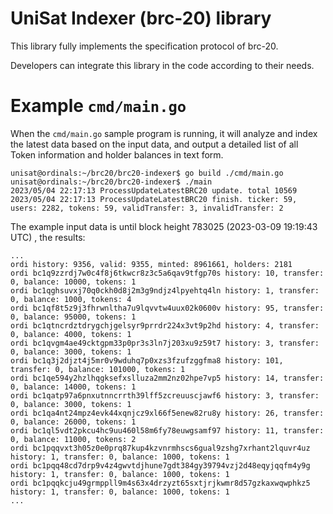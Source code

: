 # UniSat Indexer (brc-20) library


This library fully implements the specification protocol of brc-20.

Developers can integrate this library in the code according to their needs.


# Example `cmd/main.go`

When the `cmd/main.go` sample program is running, it will analyze and index the latest data based on the input data, and output a detailed list of all Token information and holder balances in text form.

	unisat@ordinals:~/brc20/brc20-indexer$ go build ./cmd/main.go
	unisat@ordinals:~/brc20/brc20-indexer$ ./main
	2023/05/04 22:17:13 ProcessUpdateLatestBRC20 update. total 10569
	2023/05/04 22:17:13 ProcessUpdateLatestBRC20 finish. ticker: 59, users: 2282, tokens: 59, validTransfer: 3, invalidTransfer: 2

The example input data is until block height 783025 (2023-03-09 19:19:43 UTC) , the results:

	...
	ordi history: 9356, valid: 9355, minted: 8961661, holders: 2181
	ordi bc1q9zzrdj7w0c4f8j6tkwcr8z3c5a6qav9tfgp70s history: 10, transfer: 0, balance: 10000, tokens: 1
	ordi bc1qghsuvxj70q0ckh0d8j2m3g9ndjz4lpyehtq4ln history: 1, transfer: 0, balance: 1000, tokens: 4
	ordi bc1qf8t5z9j3fhrwnltha7u9lqvvtw4uux02k0600v history: 95, transfer: 0, balance: 95000, tokens: 1
	ordi bc1qtncrdztdrygchjgelsyr9prrdr224x3vt9p2hd history: 4, transfer: 0, balance: 4000, tokens: 1
	ordi bc1qvgm4ae49cktgpm33p0pr3s3ln7j203xu9z59t7 history: 3, transfer: 0, balance: 3000, tokens: 1
	ordi bc1q3j2djzt4j5mr0v9wduhq7p0xzs3fzufzggfma8 history: 101, transfer: 0, balance: 101000, tokens: 1
	ordi bc1qe594y2hzlhqgksefxslluza2mm2nz02hpe7vp5 history: 14, transfer: 0, balance: 14000, tokens: 1
	ordi bc1qatp97a6pnxutnncrrth39lff5zcreuuscjawf6 history: 3, transfer: 0, balance: 3000, tokens: 1
	ordi bc1qa4nt24mpz4evk44xqnjcz9xl66f5enew82ru8y history: 26, transfer: 0, balance: 26000, tokens: 1
	ordi bc1ql5vdt2pkcu4hc9uu460l58m6fy78euwgsamf97 history: 11, transfer: 0, balance: 11000, tokens: 2
	ordi bc1pqqvxt3h05z0e0prq87kup4kzvnrmhscs6gual9zshg7xrhant2lquvr4uz history: 1, transfer: 0, balance: 1000, tokens: 1
	ordi bc1pqq48cd7drp9v4z4gwvtdjhune7gdt384gy39794vzj2d48eqyjqqfm4y9g history: 1, transfer: 0, balance: 1000, tokens: 1
	ordi bc1pqqkcju49grmppll9m4s63x4drzyzt65sxtjrjkwmr8d57gzkaxwqwphkz5 history: 1, transfer: 0, balance: 1000, tokens: 1
	...
